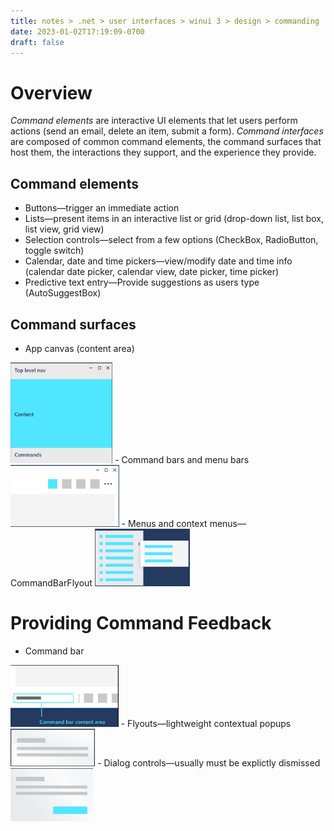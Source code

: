 ```yaml
---
title: notes > .net > user interfaces > winui 3 > design > commanding
date: 2023-01-02T17:19:09-0700
draft: false
---
```

# Overview
*Command elements* are interactive UI elements that let users perform actions (send an email, delete an item, submit a form). *Command interfaces* are composed of common command elements, the command surfaces that host them, the interactions they support, and the experience they provide.

## Command elements
- Buttons—trigger an immediate action
- Lists—present items in an interactive list or grid (drop-down list, list box, list view, grid view)
- Selection controls—select from a few options (CheckBox, RadioButton, toggle switch)
- Calendar, date and time pickers—view/modify date and time info (calendar date picker, calendar view, date picker, time picker)
- Predictive text entry—Provide suggestions as users type (AutoSuggestBox)

## Command surfaces
- App canvas (content area)  
<img src="DESIGN_Commanding-image1.png" style="width:1.7in;height:1.675in" />
- Command bars and menu bars  
<img src="DESIGN_Commanding-image2.png" style="width:1.80833in;height:1.03333in" />
- Menus and context menus—CommandBarFlyout  
<img src="DESIGN_Commanding-image3.png" style="width:1.58333in;height:0.95833in" />

# Providing Command Feedback
- Command bar  
<img src="DESIGN_Commanding-image4.png" style="width:1.8in;height:1.03333in" />
- Flyouts—lightweight contextual popups  
<img src="DESIGN_Commanding-image5.png" style="width:1.40833in;height:0.625in" />
- Dialog controls—usually must be explictly dismissed  
<img src="DESIGN_Commanding-image6.png" style="width:1.375in;height:0.88333in" />



